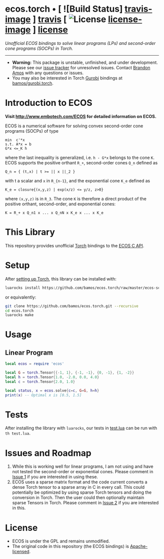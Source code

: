 # ecos.torch • [ ![Build Status] [travis-image] ] [travis] [ ![License] [license-image] ] [license]

*Unofficial ECOS bindings to solve linear programs (LPs) and
second-order cone programs (SOCPs) in Torch.*

[travis-image]: https://travis-ci.org/bamos/ecos.torch.png?branch=master
[travis]: http://travis-ci.org/bamos/ecos.torch

[license-image]: http://img.shields.io/badge/license-Apache--2-blue.svg?style=flat
[license]: LICENSE

---

+ **Warning:** This package is unstable, unfinished, and under development.
  Please see our [issue tracker](https://github.com/bamos/ecos.torch/issues)
  for unresolved issues.
  Contact [Brandon Amos](http://bamos.github.io) with any questions
  or issues.
+ You may also be interested in Torch
  [Gurobi](http://www.gurobi.com/) bindings at
  [bamos/gurobi.torch](https://github.com/bamos/gurobi.torch).

# Introduction to ECOS

**Visit http://www.embotech.com/ECOS for detailed information on ECOS.**

ECOS is a numerical software for solving convex second-order cone programs (SOCPs) of type

```
min  c'*x
s.t. A*x = b
G*x <=_K h
```

where the last inequality is generalized, i.e. `h - G*x` belongs to the cone `K`.
ECOS supports the positive orthant `R_+`, second-order cones `Q_n` defined as
```
Q_n = { (t,x) | t >= || x ||_2 }
```
with t a scalar and `x` in `R_{n-1}`,
and the exponential cone `K_e` defined as

```
K_e = closure{(x,y,z) | exp(x/z) <= y/z, z>0}
```

where `(x,y,z)` is in `R_3`.
The cone `K` is therefore a direct product of the positive orthant,
second-order, and exponential cones:

```
K = R_+ x Q_n1 x ... x Q_nN x K_e x ... x K_e
```

# This Library

This repository provides unofficial [Torch](http://torch.ch/) bindings to
the [ECOS C API](https://www.embotech.com/ECOS/How-to-use/C-API).

# Setup

After [setting up Torch](http://torch.ch/docs/getting-started.html),
this library can be installed with:

```bash
luarocks install https://github.com/bamos/ecos.torch/raw/master/ecos-scm-1.rockspec
```

or equivalently:

```bash
git clone https://github.com/bamos/ecos.torch.git --recursive
cd ecos.torch
luarocks make
```

# Usage

## Linear Program

```lua
local ecos = require 'ecos'

local G = torch.Tensor{{-1, 1}, {-1, -1}, {0, -1}, {1, -2}}
local h = torch.Tensor{1.0, -2.0, 0.0, 4.0}
local c = torch.Tensor{2.0, 1.0}

local status, x = ecos.solve{c=c, G=G, h=h}
print(x) -- Optimal x is [0.5, 1.5]
```

# Tests

After installing the library with `luarocks`, our tests in
[test.lua](https://github.com/bamos/ecos.torch/blob/master/test.lua)
can be run with `th test.lua`.

# Issues and Roadmap

1. While this is working well for linear programs, I am not using
   and have not tested the second-order or exponential cones.
   Please comment in
   [Issue 1](https://github.com/bamos/ecos.torch/issues/1)
   if you are interested in using these.
2. ECOS uses a sparse matrix format and the code current converts
   a dense Torch tensor to a sparse array in C in every call.
   This could potentially be optimized by using sparse Torch
   tensors and doing the conversion in Torch.
   Then the user could then optionally maintain sparse
   Tensors in Torch.
   Please comment in
   [Issue 2](https://github.com/bamos/ecos.torch/issues/2)
   if you are interested in this.

# License

+ ECOS is under the GPL and remains unmodified.
+ The original code in this repository (the ECOS bindings) is
  [Apache-licensed](https://github.com/bamos/ecos.torch/blob/master/LICENSE).
